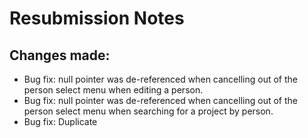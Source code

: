 # Resubmission Notes

## Changes made:

- Bug fix: null pointer was de-referenced when cancelling out of the person select menu when editing a person.
- Bug fix: null pointer was de-referenced when cancelling out of the person select menu when searching for a
  project by person.
- Bug fix: Duplicate 